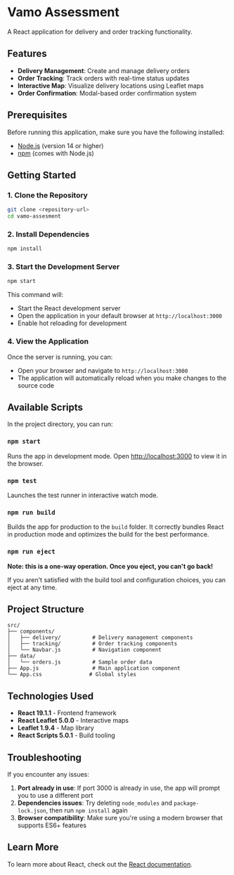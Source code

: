 # Vamo Assessment

A React application for delivery and order tracking functionality.

## Features

- **Delivery Management**: Create and manage delivery orders
- **Order Tracking**: Track orders with real-time status updates
- **Interactive Map**: Visualize delivery locations using Leaflet maps
- **Order Confirmation**: Modal-based order confirmation system

## Prerequisites

Before running this application, make sure you have the following installed:

- [Node.js](https://nodejs.org/) (version 14 or higher)
- [npm](https://www.npmjs.com/) (comes with Node.js)

## Getting Started

### 1. Clone the Repository

```bash
git clone <repository-url>
cd vamo-assesment
```

### 2. Install Dependencies

```bash
npm install
```

### 3. Start the Development Server

```bash
npm start
```

This command will:

- Start the React development server
- Open the application in your default browser at `http://localhost:3000`
- Enable hot reloading for development

### 4. View the Application

Once the server is running, you can:

- Open your browser and navigate to `http://localhost:3000`
- The application will automatically reload when you make changes to the source code

## Available Scripts

In the project directory, you can run:

### `npm start`

Runs the app in development mode. Open [http://localhost:3000](http://localhost:3000) to view it in the browser.

### `npm test`

Launches the test runner in interactive watch mode.

### `npm run build`

Builds the app for production to the `build` folder. It correctly bundles React in production mode and optimizes the build for the best performance.

### `npm run eject`

**Note: this is a one-way operation. Once you eject, you can't go back!**

If you aren't satisfied with the build tool and configuration choices, you can eject at any time.

## Project Structure

```
src/
├── components/
│   ├── delivery/          # Delivery management components
│   ├── tracking/          # Order tracking components
│   └── Navbar.js          # Navigation component
├── data/
│   └── orders.js          # Sample order data
├── App.js                 # Main application component
└── App.css               # Global styles
```

## Technologies Used

- **React 19.1.1** - Frontend framework
- **React Leaflet 5.0.0** - Interactive maps
- **Leaflet 1.9.4** - Map library
- **React Scripts 5.0.1** - Build tooling

## Troubleshooting

If you encounter any issues:

1. **Port already in use**: If port 3000 is already in use, the app will prompt you to use a different port
2. **Dependencies issues**: Try deleting `node_modules` and `package-lock.json`, then run `npm install` again
3. **Browser compatibility**: Make sure you're using a modern browser that supports ES6+ features

## Learn More

To learn more about React, check out the [React documentation](https://reactjs.org/).
